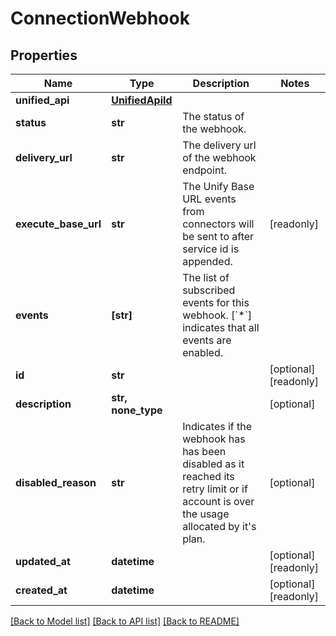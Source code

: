 # ConnectionWebhook


## Properties
Name | Type | Description | Notes
------------ | ------------- | ------------- | -------------
**unified_api** | [**UnifiedApiId**](UnifiedApiId.md) |  | 
**status** | **str** | The status of the webhook. | 
**delivery_url** | **str** | The delivery url of the webhook endpoint. | 
**execute_base_url** | **str** | The Unify Base URL events from connectors will be sent to after service id is appended. | [readonly] 
**events** | **[str]** | The list of subscribed events for this webhook. [&#x60;*&#x60;] indicates that all events are enabled. | 
**id** | **str** |  | [optional] [readonly] 
**description** | **str, none_type** |  | [optional] 
**disabled_reason** | **str** | Indicates if the webhook has has been disabled as it reached its retry limit or if account is over the usage allocated by it&#39;s plan. | [optional] 
**updated_at** | **datetime** |  | [optional] [readonly] 
**created_at** | **datetime** |  | [optional] [readonly] 

[[Back to Model list]](../../README.md#documentation-for-models) [[Back to API list]](../../README.md#documentation-for-api-endpoints) [[Back to README]](../../README.md)


